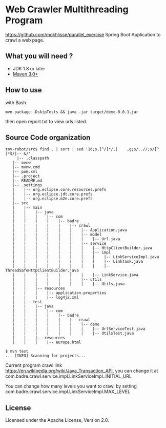# Web Crawler Multithreading Program
https://github.com/mokhlisse/parallel_exercise
Spring Boot Application to crawl a web page.

## What you will need ?

* JDK 1.8 or later
* [Maven 3.0+](https://maven.apache.org/download.cgi)

## How to use

with Bash

    mvn package -DskipTests && java -jar target/demo-0.0.1.jar

then open report.txt to view urls listed.

## Source Code organization
```
toy-robot/src$ find . | sort | sed '1d;s,[^/]*/,|    ,g;s/..//;s/[^ ]*$/|-- &/'
     |-- .classpath
   |-- mvnw
   |-- mvnw.cmd
   |-- pom.xml
   |-- .project
   |-- README.md
   |-- .settings
   |    |-- org.eclipse.core.resources.prefs
   |    |-- org.eclipse.jdt.core.prefs
   |    |-- org.eclipse.m2e.core.prefs
   |-- src
   |    |-- main
   |    |    |-- java
   |    |    |    |-- com
   |    |    |    |    |-- badre
   |    |    |    |    |    |-- crawl
   |    |    |    |    |    |    |-- Application.java
   |    |    |    |    |    |    |-- model
   |    |    |    |    |    |    |    |-- Url.java
   |    |    |    |    |    |    |-- service
   |    |    |    |    |    |    |    |-- HttpClientBuilder.java
   |    |    |    |    |    |    |    |-- impl
   |    |    |    |    |    |    |    |    |-- LinkServiceImpl.java
   |    |    |    |    |    |    |    |    |-- LinkTask.java
   |    |    |    |    |    |    |    |    |-- ThreadSafeHttpClientBuilder.java
   |    |    |    |    |    |    |    |-- LinkService.java
   |    |    |    |    |    |    |-- utils
   |    |    |    |    |    |    |    |-- Utils.java
   |    |    |-- resources
   |    |    |    |-- application.properties
   |    |    |    |-- log4j2.xml
   |    |-- test
   |    |    |-- java
   |    |    |    |-- com
   |    |    |    |    |-- badre
   |    |    |    |    |    |-- crawl
   |    |    |    |    |    |    |-- demo
   |    |    |    |    |    |    |    |-- UrlServiceTest.java
   |    |    |    |    |    |    |    |-- UtilsTest.java
   |    |    |-- resources
   |    |    |    |-- europe.html

$ mvn test
... [INFO] Scanning for projects...
```
Current program crawl link https://en.wikipedia.org/wiki/Java_Transaction_API, you can change it at com.badre.crawl.service.impl.LinkServiceImpl..INITIAL_URL

You can change how many levels you want to crawl by setting com.badre.crawl.service.impl.LinkServiceImpl.MAX_LEVEL

## License

Licensed under the Apache License, Version 2.0.
